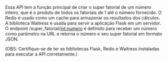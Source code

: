 Essa API tem a função principal de criar o super fatorial de um número inteiro, que é o produto de todos os fatoriais de 1 até o número fornecido.
O Redis é usado como um cache para armazenar os resultados dos cálculos. A biblioteca Waitress é usada para servir a aplicação Flask em um servidor.
O endpoint /super_fatorial/<int:numero> é definido para receber um número como parâmetro na URL e retorna o número e seu super fatorial em formato JSON.

(OBS: Certifique-se de ter as bibliotecas Flask, Redis e Waitress instaladas para executar a API corretamente.)
